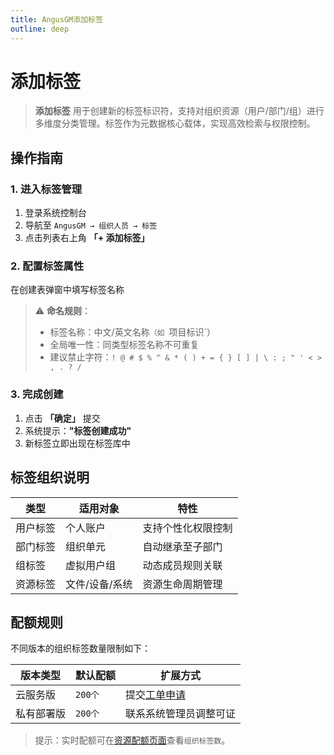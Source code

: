 ```yaml
---
title: AngusGM添加标签
outline: deep
---
```


# 添加标签

> **添加标签** 用于创建新的标签标识符，支持对组织资源（用户/部门/组）进行多维度分类管理。标签作为元数据核心载体，实现高效检索与权限控制。

## 操作指南

### 1. 进入标签管理
1. 登录系统控制台
2. 导航至 `AngusGM → 组织人员 → 标签`
3. 点击列表右上角 **「+ 添加标签」**

### 2. 配置标签属性
在创建表弹窗中填写标签名称

> ⚠️ **命名规则**：
> - 标签名称：中文/英文名称`（如 `项目标识`）
> - 全局唯一性：同类型标签名称不可重复
> - 建议禁止字符：`! @ # $ % ^ & * ( ) + = { } [ ] | \ : ; " ' < > , . ? /`

### 3. 完成创建
1. 点击 **「确定」** 提交
2. 系统提示：**"标签创建成功"**
3. 新标签立即出现在标签库中

## 标签组织说明
| **类型**   | **适用对象**         | **特性**                  |  
|------------|----------------------|---------------------------|  
| 用户标签   | 个人账户             | 支持个性化权限控制        |  
| 部门标签   | 组织单元             | 自动继承至子部门          |  
| 组标签     | 虚拟用户组           | 动态成员规则关联          |  
| 资源标签   | 文件/设备/系统       | 资源生命周期管理          |  

## 配额规则

不同版本的组织标签数量限制如下：

| 版本类型   | 默认配额   | 扩展方式                                              |
|------------|--------|---------------------------------------------------|
| 云服务版   | `200个` | 提交[工单申请](https://wo.xcan.cloud/workorders/create) |
| 私有部署版 | `200个` | 联系系统管理员调整可证                                 |

> 提示：实时配额可在[资源配额页面](../../introduction/quotas)查看`组织标签数`。